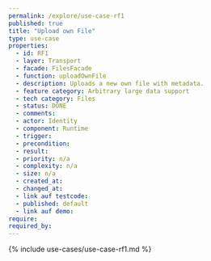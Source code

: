 ```yaml
---
permalink: /explore/use-case-rf1
published: true
title: "Upload own File"
type: use-case
properties:
  - id: RF1
  - layer: Transport
  - facade: FilesFacade
  - function: uploadOwnFile
  - description: Uploads a new own file with metadata.
  - feature category: Arbitrary large data support
  - tech category: Files
  - status: DONE
  - comments:
  - actor: Identity
  - component: Runtime
  - trigger:
  - precondition:
  - result:
  - priority: n/a
  - complexity: n/a
  - size: n/a
  - created_at:
  - changed_at:
  - link auf testcode:
  - published: default
  - link auf demo:
require:
required_by:
---
```


{% include use-cases/use-case-rf1.md %}